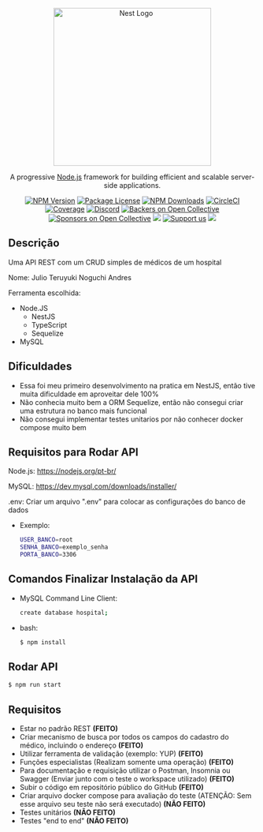 <p align="center">
  <a href="http://nestjs.com/" target="blank"><img src="https://nestjs.com/img/logo_text.svg" width="320" alt="Nest Logo" /></a>
</p>

[circleci-image]: https://img.shields.io/circleci/build/github/nestjs/nest/master?token=abc123def456
[circleci-url]: https://circleci.com/gh/nestjs/nest

  <p align="center">A progressive <a href="http://nodejs.org" target="_blank">Node.js</a> framework for building efficient and scalable server-side applications.</p>
    <p align="center">
<a href="https://www.npmjs.com/~nestjscore" target="_blank"><img src="https://img.shields.io/npm/v/@nestjs/core.svg" alt="NPM Version" /></a>
<a href="https://www.npmjs.com/~nestjscore" target="_blank"><img src="https://img.shields.io/npm/l/@nestjs/core.svg" alt="Package License" /></a>
<a href="https://www.npmjs.com/~nestjscore" target="_blank"><img src="https://img.shields.io/npm/dm/@nestjs/common.svg" alt="NPM Downloads" /></a>
<a href="https://circleci.com/gh/nestjs/nest" target="_blank"><img src="https://img.shields.io/circleci/build/github/nestjs/nest/master" alt="CircleCI" /></a>
<a href="https://coveralls.io/github/nestjs/nest?branch=master" target="_blank"><img src="https://coveralls.io/repos/github/nestjs/nest/badge.svg?branch=master#9" alt="Coverage" /></a>
<a href="https://discord.gg/G7Qnnhy" target="_blank"><img src="https://img.shields.io/badge/discord-online-brightgreen.svg" alt="Discord"/></a>
<a href="https://opencollective.com/nest#backer" target="_blank"><img src="https://opencollective.com/nest/backers/badge.svg" alt="Backers on Open Collective" /></a>
<a href="https://opencollective.com/nest#sponsor" target="_blank"><img src="https://opencollective.com/nest/sponsors/badge.svg" alt="Sponsors on Open Collective" /></a>
  <a href="https://paypal.me/kamilmysliwiec" target="_blank"><img src="https://img.shields.io/badge/Donate-PayPal-ff3f59.svg"/></a>
    <a href="https://opencollective.com/nest#sponsor"  target="_blank"><img src="https://img.shields.io/badge/Support%20us-Open%20Collective-41B883.svg" alt="Support us"></a>
  <a href="https://twitter.com/nestframework" target="_blank"><img src="https://img.shields.io/twitter/follow/nestframework.svg?style=social&label=Follow"></a>
</p>
  <!--[![Backers on Open Collective](https://opencollective.com/nest/backers/badge.svg)](https://opencollective.com/nest#backer)
  [![Sponsors on Open Collective](https://opencollective.com/nest/sponsors/badge.svg)](https://opencollective.com/nest#sponsor)-->

## Descrição

Uma API REST com um CRUD simples de médicos de um hospital

Nome: Julio Teruyuki Noguchi Andres

Ferramenta escolhida:
  - Node.JS
    - NestJS
    - TypeScript
    - Sequelize
  - MySQL

## Dificuldades

- Essa foi meu primeiro desenvolvimento na pratica em NestJS, então tive muita dificuldade em aproveitar dele 100%
- Não conhecia muito bem a ORM Sequelize, então não consegui criar uma estrutura no banco mais funcional
- Não consegui implementar testes unitarios por não conhecer docker compose muito bem

## Requisitos para Rodar API

Node.js: <a href="https://nodejs.org/pt-br/">https://nodejs.org/pt-br/<a>

MySQL: <a href="https://dev.mysql.com/downloads/installer/">https://dev.mysql.com/downloads/installer/<a>

.env: Criar um arquivo ".env" para colocar as configurações do banco de dados
  - Exemplo:

    ```bash
    USER_BANCO=root
    SENHA_BANCO=exemplo_senha
    PORTA_BANCO=3306
    ```


## Comandos Finalizar Instalação da API
- MySQL Command Line Client: 

  ```bash
  create database hospital;
  ```

- bash:

  ```bash
  $ npm install
  ```

## Rodar API

```bash
$ npm run start
```

## Requisitos
  - Estar no padrão REST <b>(FEITO)</b>
  - Criar mecanismo de busca por todos os campos do cadastro do médico, incluindo o endereço <b>(FEITO)</b>
  - Utilizar ferramenta de validação (exemplo: YUP) <b>(FEITO)</b>
  - Funções especialistas (Realizam somente uma operação) <b>(FEITO)</b>
  - Para documentação e requisição utilizar o Postman, Insomnia ou Swagger (Enviar junto com o teste o workspace utilizado) <b>(FEITO)</b>
  - Subir o código em repositório público do GitHub <b>(FEITO)</b>
  - Criar arquivo docker compose para avaliação do teste (ATENÇÃO: Sem esse arquivo seu teste não será executado) <b>(NÃO FEITO)</b>
  - Testes unitários <b>(NÃO FEITO)</b>
  - Testes "end to end" <b>(NÃO FEITO)</b>